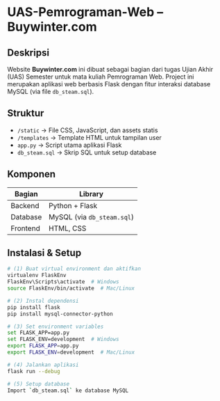 # UAS-Pemrograman-Web – Buywinter.com

##  Deskripsi
Website **Buywinter.com** ini dibuat sebagai bagian dari tugas Ujian Akhir (UAS) Semester untuk mata kuliah Pemrograman Web. Project ini merupakan aplikasi web berbasis Flask dengan fitur interaksi database MySQL (via file `db_steam.sql`).

##  Struktur
- `/static` → File CSS, JavaScript, dan assets statis
- `/templates` → Template HTML untuk tampilan user
- `app.py` → Script utama aplikasi Flask
- `db_steam.sql` → Skrip SQL untuk setup database

##  Komponen
| Bagian            | Library                         |
|-------------------|---------------------------------|
| Backend           | Python + Flask                  |
| Database          | MySQL (via `db_steam.sql`)      |
| Frontend          | HTML, CSS                       |

##  Instalasi & Setup
```bash
# (1) Buat virtual environment dan aktifkan
virtualenv FlaskEnv
FlaskEnv\Scripts\activate  # Windows
source FlaskEnv/bin/activate  # Mac/Linux

# (2) Instal dependensi
pip install flask
pip install mysql-connector-python

# (3) Set environment variables
set FLASK_APP=app.py
set FLASK_ENV=development  # Windows
export FLASK_APP=app.py
export FLASK_ENV=development  # Mac/Linux

# (4) Jalankan aplikasi
flask run --debug

# (5) Setup database
Import `db_steam.sql` ke database MySQL

